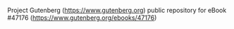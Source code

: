 Project Gutenberg (https://www.gutenberg.org) public repository for eBook #47176 (https://www.gutenberg.org/ebooks/47176)
